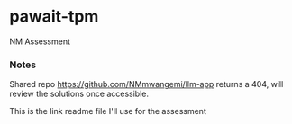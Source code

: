 # pawait-tpm
NM Assessment

### Notes
Shared repo https://github.com/NMmwangemi/llm-app returns a 404, will review the solutions once accessible.

This is the link readme file I'll use for the assessment
